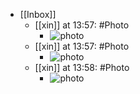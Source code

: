 - [[Inbox]]
    - [[xin]] at 13:57: #Photo
        - ![photo](https://firebasestorage.googleapis.com/v0/b/firescript-577a2.appspot.com/o/imgs%2Fapp%2Fxinyiheng%2FvBgeXdbRB?alt=media&token=3ec68716-0350-43a9-8c2b-a155698508bb)
    - [[xin]] at 13:57: #Photo
        - ![photo](https://firebasestorage.googleapis.com/v0/b/firescript-577a2.appspot.com/o/imgs%2Fapp%2Fxinyiheng%2Fo8L6BxwzR?alt=media&token=c1d7e4b6-1216-435a-b820-d8f88bc2d181)
    - [[xin]] at 13:58: #Photo
        - ![photo](https://firebasestorage.googleapis.com/v0/b/firescript-577a2.appspot.com/o/imgs%2Fapp%2Fxinyiheng%2FTCjzhhZ0u?alt=media&token=d8fb4b48-3fe7-41b5-b0bc-9d8bf8d26b09)

